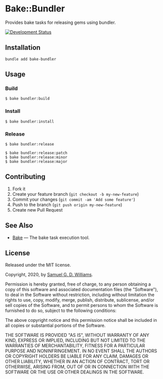 # Bake::Bundler

Provides bake tasks for releasing gems using bundler.

[![Development Status](https://github.com/ioquatix/bake-bundler/workflows/Development/badge.svg)](https://github.com/ioquatix/bake-bundler/actions?workflow=Development)

## Installation

~~~ shell
bundle add bake-bundler
~~~

## Usage

### Build

~~~ shell
$ bake bundler:build
~~~

### Install

~~~ shell
$ bake bundler:install
~~~

### Release

~~~ shell
$ bake bundler:release

$ bake bundler:release:patch
$ bake bundler:release:minor
$ bake bundler:release:major
~~~

## Contributing

1.  Fork it
2.  Create your feature branch (`git checkout -b my-new-feature`)
3.  Commit your changes (`git commit -am 'Add some feature'`)
4.  Push to the branch (`git push origin my-new-feature`)
5.  Create new Pull Request

## See Also

  - [Bake](https://github.com/ioquatix/bake) — The bake task execution tool.

## License

Released under the MIT license.

Copyright, 2020, by [Samuel G. D. Williams](http://www.codeotaku.com).

Permission is hereby granted, free of charge, to any person obtaining a copy
of this software and associated documentation files (the "Software"), to deal
in the Software without restriction, including without limitation the rights
to use, copy, modify, merge, publish, distribute, sublicense, and/or sell
copies of the Software, and to permit persons to whom the Software is
furnished to do so, subject to the following conditions:

The above copyright notice and this permission notice shall be included in
all copies or substantial portions of the Software.

THE SOFTWARE IS PROVIDED "AS IS", WITHOUT WARRANTY OF ANY KIND, EXPRESS OR
IMPLIED, INCLUDING BUT NOT LIMITED TO THE WARRANTIES OF MERCHANTABILITY,
FITNESS FOR A PARTICULAR PURPOSE AND NONINFRINGEMENT. IN NO EVENT SHALL THE
AUTHORS OR COPYRIGHT HOLDERS BE LIABLE FOR ANY CLAIM, DAMAGES OR OTHER
LIABILITY, WHETHER IN AN ACTION OF CONTRACT, TORT OR OTHERWISE, ARISING FROM,
OUT OF OR IN CONNECTION WITH THE SOFTWARE OR THE USE OR OTHER DEALINGS IN
THE SOFTWARE.
